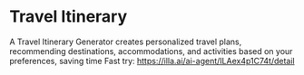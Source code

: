 # Travel Itinerary
A Travel Itinerary Generator creates personalized travel plans, recommending destinations, accommodations, and activities based on your preferences, saving time
Fast try: https://illa.ai/ai-agent/ILAex4p1C74t/detail
